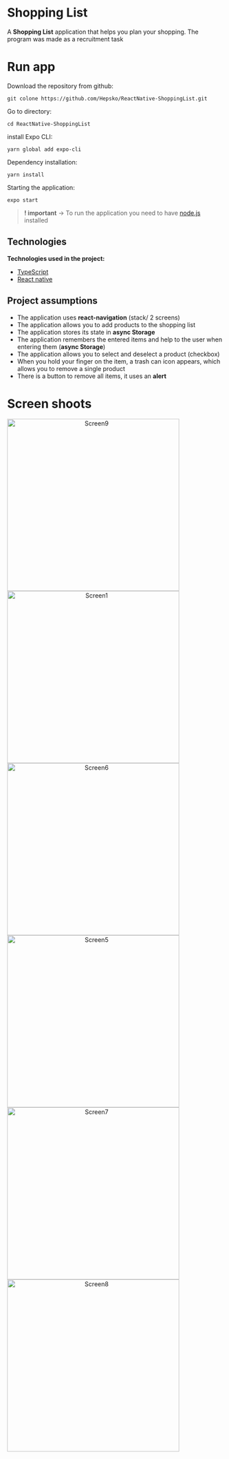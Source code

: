 # Shopping List

A **Shopping List** application that helps you plan your shopping.  The program was made as a recruitment task


# Run app
Download the repository from github:
```
git colone https://github.com/Hepsko/ReactNative-ShoppingList.git
```  
Go to directory:
```  
cd ReactNative-ShoppingList
```  
install Expo CLI:
```
yarn global add expo-cli
```  
Dependency installation:
```
yarn install
```  
Starting the application:
```
expo start
```  
> **! important** -> To run the application you need to have [node.js](https://nodejs.org/en/) installed
## Technologies

**Technologies used in the project:**
* [TypeScript](https://www.typescriptlang.org)
* [React native](https://reactnative.dev)

## Project assumptions
* The application uses **react-navigation** (stack/ 2 screens)
*  The application allows you to add products to the shopping list
* The application stores its state in **async Storage**
* The application remembers the entered items and help to the user when entering them (**async Storage**)
* The application allows you to select and deselect a product (checkbox)
* When you hold your finger on the item, a trash can icon appears, which allows you to remove a single product
* There is a button to remove all items, it uses an **alert**


# Screen shoots
<p align="center">
<img  alt="Screen9" width="400" src="https://github.com/Hepsko/ReactNative-ShoppingList/blob/main/app_screenshots/Screenshot_9.png" style="float: left;  padding-right: 10px;"/>
<img  alt="Screen1"  width="400" src="https://github.com/Hepsko/ReactNative-ShoppingList/blob/main/app_screenshots/Screenshot_1.png" style="float: left; padding-right: 10px;"/>
<img  alt="Screen6" width="400" src="https://github.com/Hepsko/ReactNative-ShoppingList/blob/main/app_screenshots/Screenshot_6.png" style="float: left;  padding-right: 10px;"/>
<img  alt="Screen5" width="400" src="https://github.com/Hepsko/ReactNative-ShoppingList/blob/main/app_screenshots/Screenshot_5.png" style="float: left;  padding-right: 10px;"/>
<img  alt="Screen7" width="400" src="https://github.com/Hepsko/ReactNative-ShoppingList/blob/main/app_screenshots/Screenshot_7.png" style="float: left;  padding-right: 10px;"/>
<img  alt="Screen8" width="400" src="https://github.com/Hepsko/ReactNative-ShoppingList/blob/main/app_screenshots/Screenshot_8.png" style="float: left;  padding-right: 10px;"/>
</p>
